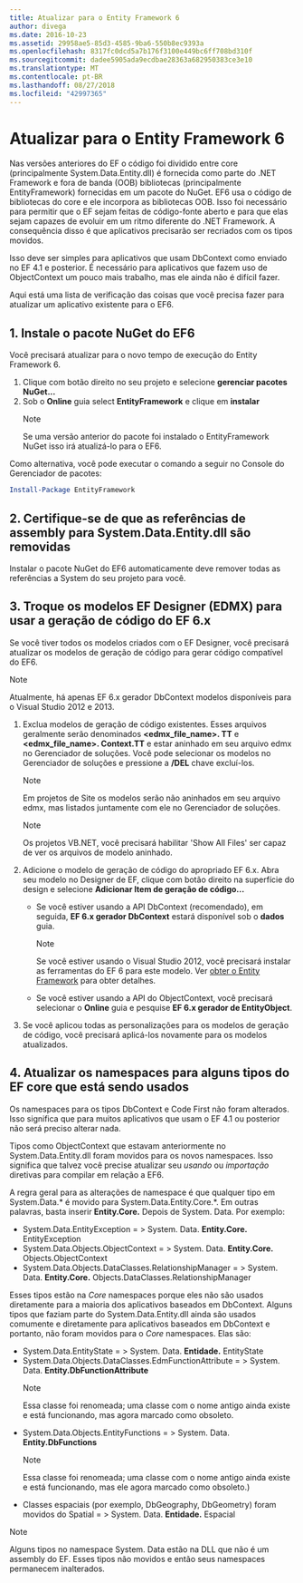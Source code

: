 ```yaml
---
title: Atualizar para o Entity Framework 6
author: divega
ms.date: 2016-10-23
ms.assetid: 29958ae5-85d3-4585-9ba6-550b8ec9393a
ms.openlocfilehash: 8317fc0dcd5a7b176f3100e449bc6ff708bd310f
ms.sourcegitcommit: dadee5905ada9ecdbae28363a682950383ce3e10
ms.translationtype: MT
ms.contentlocale: pt-BR
ms.lasthandoff: 08/27/2018
ms.locfileid: "42997365"
---
```

# <a name="upgrading-to-entity-framework-6"></a>Atualizar para o Entity Framework 6

Nas versões anteriores do EF o código foi dividido entre core (principalmente System.Data.Entity.dll) é fornecida como parte do .NET Framework e fora de banda (OOB) bibliotecas (principalmente EntityFramework) fornecidas em um pacote do NuGet. EF6 usa o código de bibliotecas do core e ele incorpora as bibliotecas OOB. Isso foi necessário para permitir que o EF sejam feitas de código-fonte aberto e para que elas sejam capazes de evoluir em um ritmo diferente do .NET Framework. A consequência disso é que aplicativos precisarão ser recriados com os tipos movidos.

Isso deve ser simples para aplicativos que usam DbContext como enviado no EF 4.1 e posterior. É necessário para aplicativos que fazem uso de ObjectContext um pouco mais trabalho, mas ele ainda não é difícil fazer.

Aqui está uma lista de verificação das coisas que você precisa fazer para atualizar um aplicativo existente para o EF6.

## <a name="1-install-the-ef6-nuget-package"></a>1. Instale o pacote NuGet do EF6

Você precisará atualizar para o novo tempo de execução do Entity Framework 6.

1. Clique com botão direito no seu projeto e selecione **gerenciar pacotes NuGet...**  
2. Sob o **Online** guia select **EntityFramework** e clique em **instalar**  
   > [!NOTE]
   > Se uma versão anterior do pacote foi instalado o EntityFramework NuGet isso irá atualizá-lo para o EF6.

Como alternativa, você pode executar o comando a seguir no Console do Gerenciador de pacotes:

``` powershell
Install-Package EntityFramework
```

## <a name="2-ensure-that-assembly-references-to-systemdataentitydll-are-removed"></a>2. Certifique-se de que as referências de assembly para System.Data.Entity.dll são removidas

Instalar o pacote NuGet do EF6 automaticamente deve remover todas as referências a System do seu projeto para você.

## <a name="3-swap-any-ef-designer-edmx-models-to-use-ef-6x-code-generation"></a>3. Troque os modelos EF Designer (EDMX) para usar a geração de código do EF 6.x

Se você tiver todos os modelos criados com o EF Designer, você precisará atualizar os modelos de geração de código para gerar código compatível do EF6.

> [!NOTE]
> Atualmente, há apenas EF 6.x gerador DbContext modelos disponíveis para o Visual Studio 2012 e 2013.

1. Exclua modelos de geração de código existentes. Esses arquivos geralmente serão denominados  **\<edmx_file_name\>. TT** e  **\<edmx_file_name\>. Context.TT** e estar aninhado em seu arquivo edmx no Gerenciador de soluções. Você pode selecionar os modelos no Gerenciador de soluções e pressione a **/DEL** chave excluí-los.  
   > [!NOTE]
   > Em projetos de Site os modelos serão não aninhados em seu arquivo edmx, mas listados juntamente com ele no Gerenciador de soluções.  

   > [!NOTE]
   > Os projetos VB.NET, você precisará habilitar 'Show All Files' ser capaz de ver os arquivos de modelo aninhado.
2. Adicione o modelo de geração de código do apropriado EF 6.x. Abra seu modelo no Designer de EF, clique com botão direito na superfície do design e selecione **Adicionar Item de geração de código...**
    - Se você estiver usando a API DbContext (recomendado), em seguida, **EF 6.x gerador DbContext** estará disponível sob o **dados** guia.  
      > [!NOTE]
      > Se você estiver usando o Visual Studio 2012, você precisará instalar as ferramentas do EF 6 para este modelo. Ver [obter o Entity Framework](~/ef6/fundamentals/install.md) para obter detalhes.  

    - Se você estiver usando a API do ObjectContext, você precisará selecionar o **Online** guia e pesquise **EF 6.x gerador de EntityObject**.  
3. Se você aplicou todas as personalizações para os modelos de geração de código, você precisará aplicá-los novamente para os modelos atualizados.

## <a name="4-update-namespaces-for-any-core-ef-types-being-used"></a>4. Atualizar os namespaces para alguns tipos do EF core que está sendo usados

Os namespaces para os tipos DbContext e Code First não foram alterados. Isso significa que para muitos aplicativos que usam o EF 4.1 ou posterior não será preciso alterar nada.

Tipos como ObjectContext que estavam anteriormente no System.Data.Entity.dll foram movidos para os novos namespaces. Isso significa que talvez você precise atualizar seu *usando* ou *importação* diretivas para compilar em relação a EF6.

A regra geral para as alterações de namespace é que qualquer tipo em System.Data.* é movido para System.Data.Entity.Core.*. Em outras palavras, basta inserir **Entity.Core.** Depois de System. Data. Por exemplo:

- System.Data.EntityException = > System. Data. **Entity.Core.** EntityException  
- System.Data.Objects.ObjectContext = > System. Data. **Entity.Core.** Objects.ObjectContext  
- System.Data.Objects.DataClasses.RelationshipManager = > System. Data. **Entity.Core.** Objects.DataClasses.RelationshipManager  

Esses tipos estão na *Core* namespaces porque eles não são usados diretamente para a maioria dos aplicativos baseados em DbContext. Alguns tipos que faziam parte do System.Data.Entity.dll ainda são usados comumente e diretamente para aplicativos baseados em DbContext e portanto, não foram movidos para o *Core* namespaces. Elas são:

- System.Data.EntityState = > System. Data. **Entidade.** EntityState  
- System.Data.Objects.DataClasses.EdmFunctionAttribute = > System. Data. **Entity.DbFunctionAttribute**  
  > [!NOTE]
  > Essa classe foi renomeada; uma classe com o nome antigo ainda existe e está funcionando, mas agora marcado como obsoleto.  
- System.Data.Objects.EntityFunctions = > System. Data. **Entity.DbFunctions**  
  > [!NOTE]
  > Essa classe foi renomeada; uma classe com o nome antigo ainda existe e está funcionando, mas ele agora marcado como obsoleto.)  
- Classes espaciais (por exemplo, DbGeography, DbGeometry) foram movidos do Spatial = > System. Data. **Entidade.** Espacial

> [!NOTE]
> Alguns tipos no namespace System. Data estão na DLL que não é um assembly do EF. Esses tipos não movidos e então seus namespaces permanecem inalterados.
